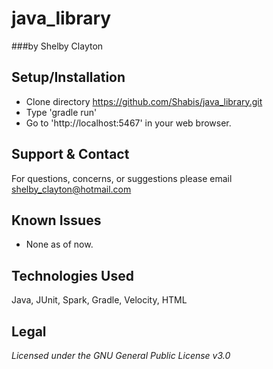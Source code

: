 # java_library
###by Shelby Clayton

## Setup/Installation
* Clone directory https://github.com/Shabis/java_library.git
* Type 'gradle run' 
* Go to 'http://localhost:5467' in your web browser.

## Support & Contact
For questions, concerns, or suggestions please email shelby_clayton@hotmail.com

## Known Issues
* None as of now.

## Technologies Used
Java, JUnit, Spark, Gradle, Velocity, HTML

## Legal
*Licensed under the GNU General Public License v3.0*


